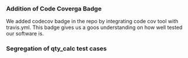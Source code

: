 ### Addition of Code Coverga Badge ###
We added codecov badge in the repo by integrating code cov tool with travis.yml. This badge gives us a goos understanding on how well tested our software is.

### Segregation of qty_calc test cases ###
